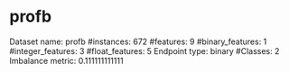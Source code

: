 # profb
Dataset name: profb
#instances: 672
#features: 9
  #binary_features: 1
  #integer_features: 3
  #float_features: 5
Endpoint type: binary
#Classes: 2
Imbalance metric: 0.111111111111
